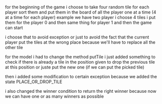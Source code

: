 for the beginning of the game i choose to take four random tile for each player
sort them and put them in the board of all the player one at a time
(4 at a time for each player)
example
we have two player
i choose 4 tiles i put them for the player 0
and then same thing for player 1
and then the game can start

i choose that to avoid exception or just to avoid the fact that the current
player put the tiles at the wrong place because we'll have to replace all
the other tile

for the model i had to change the method putTile
i just added something to check if there is already a tile in the position given
to drop the previous tile at this position
or juste put the new one (if we can put the picked tile)

then i added some modification to certain exception because we added the state
PLACE_OR_DROP_TILE

i also changed the winner condition to return the right winner because now we
can have one or as many winners as possible
